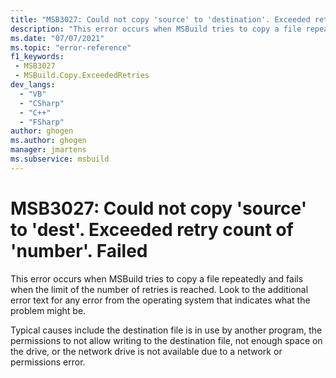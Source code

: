 ```yaml
---
title: "MSB3027: Could not copy 'source' to 'destination'. Exceeded retry count of 'number'. Failed."
description: "This error occurs when MSBuild tries to copy a file repeatedly and fails when the limit of the number of retries is reached."
ms.date: "07/07/2021"
ms.topic: "error-reference"
f1_keywords:
 - MSB3027
 - MSBuild.Copy.ExceededRetries
dev_langs:
  - "VB"
  - "CSharp"
  - "C++"
  - "FSharp"
author: ghogen
ms.author: ghogen
manager: jmartens
ms.subservice: msbuild
---
```

# MSB3027: Could not copy 'source' to 'dest'. Exceeded retry count of 'number'. Failed

This error occurs when MSBuild tries to copy a file repeatedly and fails when the limit of the number of retries is reached. Look to the additional error text for any error from the operating system that indicates what the problem might be.

Typical causes include the destination file is in use by another program, the permissions to not allow writing to the destination file, not enough space on the drive, or the network drive is not available due to a network or permissions error.

